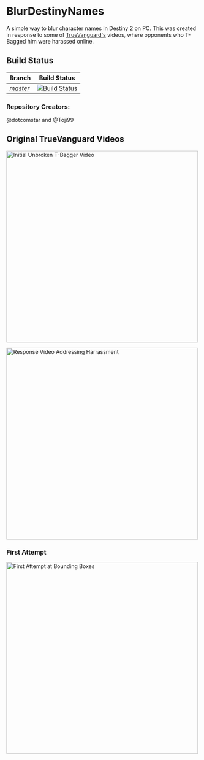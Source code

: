 # BlurDestinyNames
A simple way to blur character names in Destiny 2 on PC. This was created in response to some of [TrueVanguard's](https://www.youtube.com/channel/UCY6Qy4qU-d13U42280CxIvA) videos, where opponents who T-Bagged him were harassed online.

## Build Status
|**Branch**|**Build Status**|
|:---------|:--------------:|
|*[master](https://github.com/dotcomstar/BlurDestinyNames)*|[![Build Status](https://travis-ci.com/dotcomstar/BlurDestinyNames.svg?branch=master)](https://travis-ci.com/dotcomstar/BlurDestinyNames)|

### Repository Creators:
@dotcomstar and @Toji99

## Original TrueVanguard Videos
[<img src="https://user-images.githubusercontent.com/32310882/61898066-834bba00-aee6-11e9-92f5-6798f2dea62b.jpg" alt="Initial Unbroken T-Bagger Video" width="500">](https://www.youtube.com/watch?v=Rgk-NxtBxt4)

[<img src="https://user-images.githubusercontent.com/32310882/61898206-cefe6380-aee6-11e9-9f7b-63fe6bb14c12.jpg" alt="Response Video Addressing Harrassment" width="500">](https://www.youtube.com/watch?v=XdWfCpLskgE)

### First Attempt

[<img src="https://user-images.githubusercontent.com/32310882/73717345-89b5bc80-46e7-11ea-9cc5-20cfbc63f411.png" alt="First Attempt at Bounding Boxes" width="500">](https://www.youtube.com/watch?v=3kztBNTcC2U)
